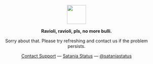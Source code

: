 <p align="center">
	<img width="60" src="https://flags-assets.femboy.cafe/satania_sad.webp">
<p align="center"><strong>Ravioli, ravioli, pls, no more bulli.</strong></p>
<p align="center">Sorry about that. Please try refreshing and contact us if the problem persists.</p>
<p align="center">
	<a href="https://www.youtube.com/watch?v=dQw4w9WgXcQ">Contact Support</a> —
	<a href="https://www.youtube.com/watch?v=dQw4w9WgXcQ">Satania Status</a> —
	<a href="https://www.youtube.com/watch?v=dQw4w9WgXcQ">@sataniastatus</a>
</p>
<p></p>
<p></p>
</p>

